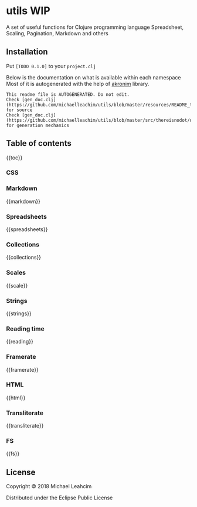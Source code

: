 # utils WIP

A set of useful functions for Clojure programming language
Spreadsheet, Scaling, Pagination, Markdown and others


## Installation 
Put 
`[TODO 0.1.0]` to your `project.clj`

Below is the documentation on what is available within each namespace
Most of it is autogenerated with the help of
[akronim](https://github.com/MichaelLeachim/akronim) library. 

```
This readme file is AUTOGENERATED. Do not edit. 
Check [gen_doc.clj](https://github.com/michaelleachim/utils/blob/master/resources/README_template.md)  for source
Check [gen_doc.clj](https://github.com/michaelleachim/utils/blob/master/src/thereisnodot/utils/gen_doc.clj) 
for generation mechanics

```
## Table of contents
{{toc}}

### CSS
### Markdown
{{markdown}}
### Spreadsheets
{{spreadsheets}}

### Collections

{{collections}}

### Scales

{{scale}}

### Strings

{{strings}}

### Reading time

{{reading}}

### Framerate

{{framerate}}

### HTML

{{html}}

### Transliterate

{{transliterate}}

### FS

{{fs}}

## License

Copyright © 2018 Michael Leahcim

Distributed under the Eclipse Public License 
